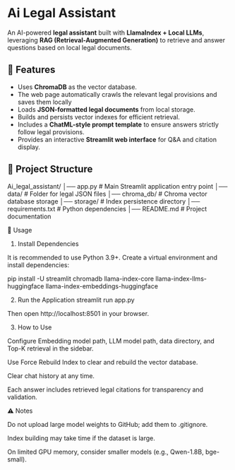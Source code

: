 # Ai Legal Assistant

An AI-powered **legal assistant** built with **LlamaIndex + Local LLMs**, leveraging **RAG (Retrieval-Augmented Generation)** to retrieve and answer questions based on local legal documents.

## 📌 Features
- Uses **ChromaDB** as the vector database.
- The web page automatically crawls the relevant legal provisions and saves them locally
- Loads **JSON-formatted legal documents** from local storage.
- Builds and persists vector indexes for efficient retrieval.
- Includes a **ChatML-style prompt template** to ensure answers strictly follow legal provisions.
- Provides an interactive **Streamlit web interface** for Q&A and citation display.

## 📂 Project Structure
Ai_legal_assistant/
│── app.py # Main Streamlit application entry point
│── data/ # Folder for legal JSON files
│── chroma_db/ # Chroma vector database storage
│── storage/ # Index persistence directory
│── requirements.txt # Python dependencies
│── README.md # Project documentation

🚀 Usage
1. Install Dependencies

It is recommended to use Python 3.9+. Create a virtual environment and install dependencies:

pip install -U streamlit chromadb llama-index-core llama-index-llms-huggingface llama-index-embeddings-huggingface

2. Run the Application
streamlit run app.py


Then open http://localhost:8501
 in your browser.

3. How to Use

Configure Embedding model path, LLM model path, data directory, and Top-K retrieval in the sidebar.

Use Force Rebuild Index to clear and rebuild the vector database.

Clear chat history at any time.

Each answer includes retrieved legal citations for transparency and validation.

⚠️ Notes

Do not upload large model weights to GitHub; add them to .gitignore.

Index building may take time if the dataset is large.

On limited GPU memory, consider smaller models (e.g., Qwen-1.8B, bge-small).
